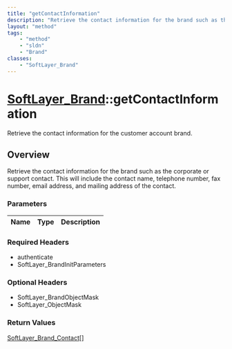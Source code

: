 ```yaml
---
title: "getContactInformation"
description: "Retrieve the contact information for the brand such as the corporate or support contact.  This will include the contact... "
layout: "method"
tags:
    - "method"
    - "sldn"
    - "Brand"
classes:
    - "SoftLayer_Brand"
---
```

# [SoftLayer_Brand](/reference/services/SoftLayer_Brand)::getContactInformation

Retrieve the contact information for the customer account brand.


## Overview 
Retrieve the contact information for the brand such as the corporate or support contact.  This will include the contact name, telephone number, fax number, email address, and mailing address of the contact. 

### Parameters 
|Name | Type | Description |
| --- | --- | --- |


### Required Headers
* authenticate
* SoftLayer_BrandInitParameters

### Optional Headers
* SoftLayer_BrandObjectMask
* SoftLayer_ObjectMask

### Return Values
<a href='/reference/datatypes/SoftLayer_Brand_Contact'>SoftLayer_Brand_Contact[] </a>

